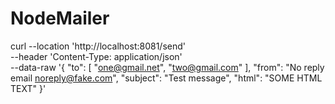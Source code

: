 # NodeMailer

curl --location 'http://localhost:8081/send' \
--header 'Content-Type: application/json' \
--data-raw '{
"to": [
"one@gmail.net",
"two@gmail.com"
],
"from": "No reply email <noreply@fake.com>",
"subject": "Test message",
"html": "SOME HTML TEXT"
}'
